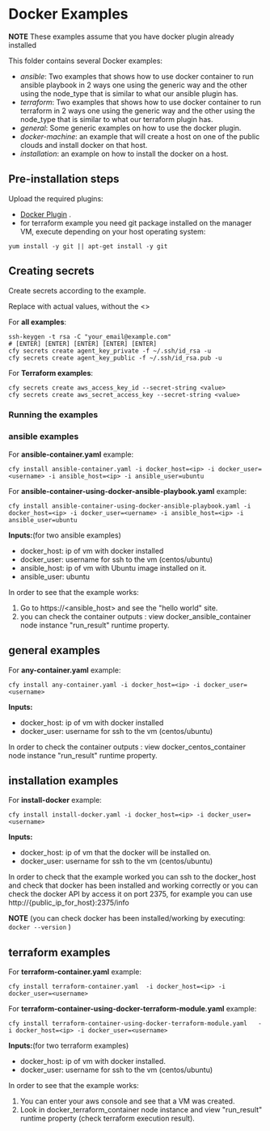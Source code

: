# Docker Examples

**NOTE** These examples assume that you have docker plugin already installed

This folder contains several Docker examples:


  * _ansible_: Two examples that shows how to use docker container to run ansible playbook in 2 ways one using the generic way and the other using the node_type that is similar to what our ansible plugin has.
  * _terraform_: Two examples that shows how to use docker container to run terraform in 2 ways one using the generic way and the other using the node_type that is similar to what our terraform plugin has.
  * _general_: Some generic examples on how to use the docker plugin.
  * _docker-machine_: an example that will create a host on one of the public clouds and install docker on that host.
  * _installation_: an example on how to install the docker on a host.


## Pre-installation steps

Upload the required plugins:

  * [Docker Plugin](https://github.com/cloudify-cosmo/cloudify-docker-plugin/releases) .
  * for terraform example you need git package installed on the manager VM,
  execute depending on your host operating system:
  ```
yum install -y git || apt-get install -y git
```
## Creating secrets

Create secrets according to the example.

Replace <value> with actual values, without the <>

For **all examples**:

```shell
ssh-keygen -t rsa -C "your_email@example.com"
# [ENTER] [ENTER] [ENTER] [ENTER] [ENTER]
cfy secrets create agent_key_private -f ~/.ssh/id_rsa -u
cfy secrets create agent_key_public -f ~/.ssh/id_rsa.pub -u
```

For **Terraform examples**:
```shell
cfy secrets create aws_access_key_id --secret-string <value>
cfy secrets create aws_secret_access_key --secret-string <value>
```

### Running the examples


### ansible examples

For **ansible-container.yaml** example:
```shell
cfy install ansible-container.yaml -i docker_host=<ip> -i docker_user=<username> -i ansible_host=<ip> -i ansible_user=ubuntu
```
For **ansible-container-using-docker-ansible-playbook.yaml** example:
```shell script
cfy install ansible-container-using-docker-ansible-playbook.yaml -i docker_host=<ip> -i docker_user=<uername> -i ansible_host=<ip> -i ansible_user=ubuntu
```

 **Inputs:**(for two ansible examples)

 * docker_host: ip of vm with docker installed
 * docker_user: username for ssh to the vm (centos/ubuntu)
 * ansible_host: ip of vm with Ubuntu image installed on it.
 * ansible_user: ubuntu

In order to see that the example works:
 1. Go to  https://<ansible_host> and see the "hello world" site.
 2. you can check the container outputs : view docker_ansible_container node instance "run_result" runtime property.

## general examples

For **any-container.yaml** example:

```shell
cfy install any-container.yaml -i docker_host=<ip> -i docker_user=<username>
```
 **Inputs:**

 * docker_host: ip of vm with docker installed
 * docker_user: username for ssh to the vm (centos/ubuntu)

In order to check the container outputs : view docker_centos_container node instance "run_result" runtime property.

## installation examples

For **install-docker** example:
```shell script
cfy install install-docker.yaml -i docker_host=<ip> -i docker_user=<username>
```

**Inputs:**

 * docker_host: ip of vm that the docker will be installed on.
 * docker_user: username for ssh to the vm (centos/ubuntu)

 In order to check that the example worked you can ssh to the docker_host and check that docker has been installed
 and working correctly or you can check the docker API by access it on port 2375, for example you can use
 http://{public_ip_for_host}:2375/info

**NOTE** (you can check docker has been installed/working by executing: `docker --version` )

## terraform examples

For **terraform-container.yaml** example:

 ```shell script
cfy install terraform-container.yaml  -i docker_host=<ip> -i docker_user=<username>
```
 For **terraform-container-using-docker-terraform-module.yaml** example:
 ```shell script
cfy install terraform-container-using-docker-terraform-module.yaml   -i docker_host=<ip> -i docker_user=<username>

```

**Inputs:**(for two terraform examples)

 * docker_host: ip of vm with docker installed.
 * docker_user: username for ssh to the vm (centos/ubuntu)

 In order to see that the example works:
  1. You can enter your aws console and see that a VM was created.
  2. Look in docker_terraform_container node instance and view "run_result" runtime property (check terraform execution result).
